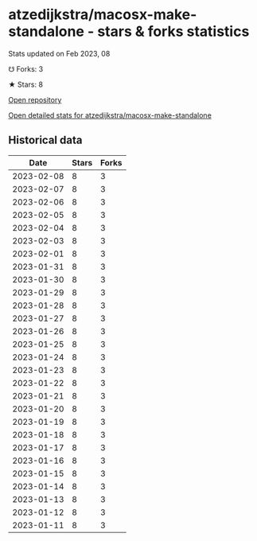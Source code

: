 # atzedijkstra/macosx-make-standalone - stars & forks statistics

Stats updated on Feb 2023, 08

☋ Forks: 3

★ Stars: 8

[Open repository](https://github.com/atzedijkstra/macosx-make-standalone)

[Open detailed stats for atzedijkstra/macosx-make-standalone](https://reviewgithub.com/rep/atzedijkstra/macosx-make-standalone)

## Historical data
| Date | Stars | Forks |
|------|-------|-------|
| 2023-02-08 | 8 | 3 | 
| 2023-02-07 | 8 | 3 | 
| 2023-02-06 | 8 | 3 | 
| 2023-02-05 | 8 | 3 | 
| 2023-02-04 | 8 | 3 | 
| 2023-02-03 | 8 | 3 | 
| 2023-02-01 | 8 | 3 | 
| 2023-01-31 | 8 | 3 | 
| 2023-01-30 | 8 | 3 | 
| 2023-01-29 | 8 | 3 | 
| 2023-01-28 | 8 | 3 | 
| 2023-01-27 | 8 | 3 | 
| 2023-01-26 | 8 | 3 | 
| 2023-01-25 | 8 | 3 | 
| 2023-01-24 | 8 | 3 | 
| 2023-01-23 | 8 | 3 | 
| 2023-01-22 | 8 | 3 | 
| 2023-01-21 | 8 | 3 | 
| 2023-01-20 | 8 | 3 | 
| 2023-01-19 | 8 | 3 | 
| 2023-01-18 | 8 | 3 | 
| 2023-01-17 | 8 | 3 | 
| 2023-01-16 | 8 | 3 | 
| 2023-01-15 | 8 | 3 | 
| 2023-01-14 | 8 | 3 | 
| 2023-01-13 | 8 | 3 | 
| 2023-01-12 | 8 | 3 | 
| 2023-01-11 | 8 | 3 | 

